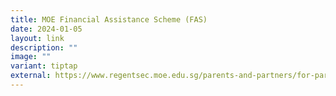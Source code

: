 ```yaml
---
title: MOE Financial Assistance Scheme (FAS)
date: 2024-01-05
layout: link
description: ""
image: ""
variant: tiptap
external: https://www.regentsec.moe.edu.sg/parents-and-partners/for-parents/moe-financial-assistance-scheme-fas/
---
```

